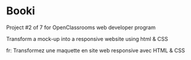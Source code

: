 # Booki
Project #2 of 7 for OpenClassrooms web developer program

Transform a mock-up into a responsive website using html & CSS

fr: Transformez une maquette en site web responsive avec HTML & CSS
